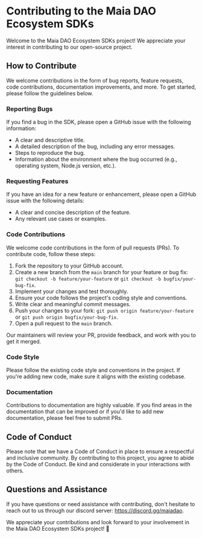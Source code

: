 # Contributing to the Maia DAO Ecosystem SDKs

Welcome to the Maia DAO Ecosystem SDKs project! We appreciate your interest in contributing to our open-source project.

## How to Contribute

We welcome contributions in the form of bug reports, feature requests, code contributions, documentation improvements, and more. To get started, please follow the guidelines below.

### Reporting Bugs

If you find a bug in the SDK, please open a GitHub issue with the following information:

- A clear and descriptive title.
- A detailed description of the bug, including any error messages.
- Steps to reproduce the bug.
- Information about the environment where the bug occurred (e.g., operating system, Node.js version, etc.).

### Requesting Features

If you have an idea for a new feature or enhancement, please open a GitHub issue with the following details:

- A clear and concise description of the feature.
- Any relevant use cases or examples.

### Code Contributions

We welcome code contributions in the form of pull requests (PRs). To contribute code, follow these steps:

1. Fork the repository to your GitHub account.
2. Create a new branch from the `main` branch for your feature or bug fix: `git checkout -b feature/your-feature` or `git checkout -b bugfix/your-bug-fix`.
3. Implement your changes and test thoroughly.
4. Ensure your code follows the project's coding style and conventions.
5. Write clear and meaningful commit messages.
6. Push your changes to your fork: `git push origin feature/your-feature` or `git push origin bugfix/your-bug-fix`.
7. Open a pull request to the `main` branch.

Our maintainers will review your PR, provide feedback, and work with you to get it merged.

### Code Style

Please follow the existing code style and conventions in the project. If you're adding new code, make sure it aligns with the existing codebase.

### Documentation

Contributions to documentation are highly valuable. If you find areas in the documentation that can be improved or if you'd like to add new documentation, please feel free to submit PRs.

## Code of Conduct

Please note that we have a Code of Conduct in place to ensure a respectful and inclusive community. By contributing to this project, you agree to abide by the Code of Conduct. Be kind and considerate in your interactions with others.

## Questions and Assistance

If you have questions or need assistance with contributing, don't hesitate to reach out to us through our discord server: https://discord.gg/maiadao.

We appreciate your contributions and look forward to your involvement in the Maia DAO Ecosystem SDKs project! 🚀
